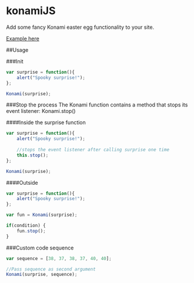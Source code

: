 # konamiJS
Add some fancy Konami easter egg functionality to your site.

[Example here](http://raphii97.github.io/konamiJS)

##Usage

###Init
```js
var surprise = function(){
	alert("Spooky surprise!");
};

Konami(surprise);
```

###Stop the process
The Konami function contains a method that stops its event listener: Konami.stop()

####Inside the surprise function
```js
var surprise = function(){
	alert("Spooky surprise!");
	
	//stops the event listener after calling surprise one time
	this.stop();
};

Konami(surprise);
```

####Outside

```js
var surprise = function(){
	alert("Spooky surprise!");
};

var fun = Konami(surprise);

if(condition) {
	fun.stop();
}
```

###Custom code sequence
```js
var sequence = [38, 37, 38, 37, 40, 40];

//Pass sequence as second argument
Konami(surprise, sequence);
```
